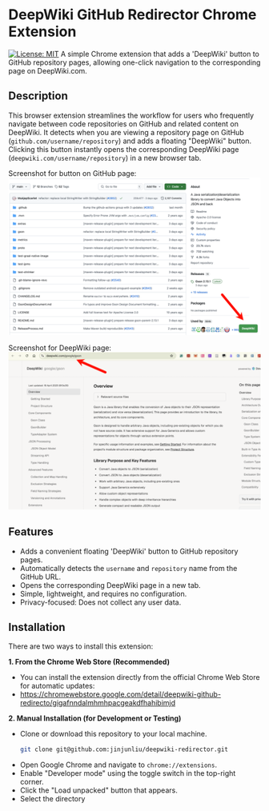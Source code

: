 # DeepWiki GitHub Redirector Chrome Extension

[![License: MIT](https://img.shields.io/badge/License-MIT-yellow.svg)](https://opensource.org/licenses/MIT) A simple Chrome extension that adds a 'DeepWiki' button to GitHub repository pages, allowing one-click navigation to the corresponding page on DeepWiki.com.

## Description

This browser extension streamlines the workflow for users who frequently navigate between code repositories on GitHub and related content on DeepWiki. It detects when you are viewing a repository page on GitHub (`github.com/username/repository`) and adds a floating "DeepWiki" button. Clicking this button instantly opens the corresponding DeepWiki page (`deepwiki.com/username/repository`) in a new browser tab.

Screenshot for button on GitHub page:
![Screenshot 1](screenshots/github-page.png)

Screenshot for DeepWiki page:
![Screenshot 2](screenshots/deepwiki-page.png)

## Features

* Adds a convenient floating 'DeepWiki' button to GitHub repository pages.
* Automatically detects the `username` and `repository` name from the GitHub URL.
* Opens the corresponding DeepWiki page in a new tab.
* Simple, lightweight, and requires no configuration.
* Privacy-focused: Does not collect any user data.

## Installation

There are two ways to install this extension:

**1. From the Chrome Web Store (Recommended)**

* You can install the extension directly from the official Chrome Web Store for automatic updates:
* https://chromewebstore.google.com/detail/deepwiki-github-redirecto/gigafnndalmhmhpacgeakdfhahibimjd

**2. Manual Installation (for Development or Testing)**

* Clone or download this repository to your local machine.
    ```bash
    git clone git@github.com:jinjunliu/deepwiki-redirector.git
    ```
* Open Google Chrome and navigate to `chrome://extensions`.
* Enable "Developer mode" using the toggle switch in the top-right corner.
* Click the "Load unpacked" button that appears.
* Select the directory
